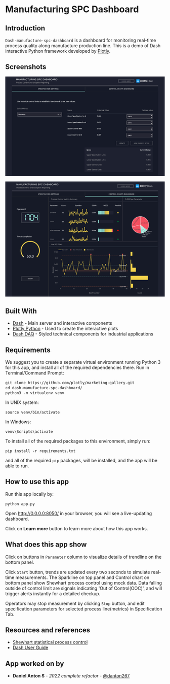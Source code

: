 # Manufacturing SPC Dashboard

## Introduction
`Dash-manufacture-spc-dashboard` is a dashboard for monitoring real-time process quality along manufacture production line. 
This is a demo of Dash interactive Python framework developed by [Plotly](https//plot.ly/).

## Screenshots
![initial](assets/github/screencapture2.png)

![initial](assets/github/screencapture1.png)


## Built With
* [Dash](https://dash.plot.ly/) - Main server and interactive components 
* [Plotly Python](https://plot.ly/python/) - Used to create the interactive plots
* [Dash DAQ](https://dash.plot.ly/dash-daq) - Styled technical components for industrial applications

## Requirements
We suggest you to create a separate virtual environment running Python 3 for this app, and install all of the required dependencies there. Run in Terminal/Command Prompt:

```
git clone https://github.com/plotly/marketing-gallery.git
cd dash-manufacture-spc-dashboard/
python3 -m virtualenv venv
```
In UNIX system: 

```
source venv/bin/activate
```
In Windows: 

```
venv\Scripts\activate
```

To install all of the required packages to this environment, simply run:

```
pip install -r requirements.txt
```

and all of the required `pip` packages, will be installed, and the app will be able to run.


## How to use this app

Run this app locally by:
```
python app.py
```
Open http://0.0.0.0:8050/ in your browser, you will see a live-updating dashboard.

Click on **Learn more** button to learn more about how this app works.

## What does this app show

Click on buttons in `Parameter` column to visualize details of trendline on the bottom panel.

Click `Start` button, trends are updated every two seconds to simulate real-time measurements. The Sparkline on top panel and Control chart on bottom panel show Shewhart process control using mock data. Data falling outside of control limit are signals indicating 'Out of Control(OOC)', and will 
trigger alerts instantly for a detailed checkup. 

Operators may stop measurement by clicking `Stop` button, and edit specification parameters for selected process line(metrics) in Specification Tab.

## Resources and references
* [Shewhart statistical process control](https://en.wikipedia.org/wiki/Shewhart_individuals_control_chart)
* [Dash User Guide](https://dash.plot.ly/)

## App worked on by
* **Daniel Anton S** - *2022 complete refactor* - [@danton267](https://github.com/danton267)